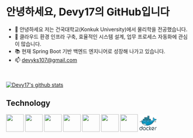 # 안녕하세요, Devy17의 GitHub입니다

- 👋 안녕하세요 저는 건국대학교(Konkuk University)에서 물리학을 전공했습니다.
- 🌱 클라우드 환경 인프라 구축, 효율적인 시스템 설계, 업무 프로세스 자동화에 관심이 많습니다.
- 📚 현재 Spring Boot 기반 백엔드 엔지니어로 성장해 나가고 있습니다.
- 📫 <devyks107@gmail.com>

<br>

[![Devy17's github stats](https://github-readme-stats.vercel.app/api?username=Devy17&show_icons=true&theme=radical)](https://github.com/Devy17/github-readme-stats) <br>

<!-- [![Top Langs](https://github-readme-stats.vercel.app/api/top-langs/?username=Devy17&layout=compact&theme=radical)](https://github.com/anuraghazra/github-readme-stats) -->

<!-- 📝 : <블로그 주소> -->

## Technology

<div>
  <img src="https://cdn.jsdelivr.net/gh/devicons/devicon@latest/icons/java/java-original-wordmark.svg" width="48" height="48"/>
  <img src="https://cdn.jsdelivr.net/gh/devicons/devicon@latest/icons/git/git-original.svg" width="48" height="48"/>
  <img src="https://cdn.jsdelivr.net/gh/devicons/devicon@latest/icons/github/github-original-wordmark.svg" width="48" height="48"/>
  <img src="https://cdn.jsdelivr.net/gh/devicons/devicon@latest/icons/intellij/intellij-original.svg" width="48" height="48"/>
  <img src="https://cdn.jsdelivr.net/gh/devicons/devicon@latest/icons/spring/spring-original.svg" width="48" height="48"/>
  <img src="https://cdn.jsdelivr.net/gh/devicons/devicon@latest/icons/mysql/mysql-original-wordmark.svg" width="48" height="48"/>
  <img src="https://cdn.jsdelivr.net/gh/devicons/devicon@latest/icons/redis/redis-original.svg" width="48" height="48"/>
  <img src="https://raw.githubusercontent.com/devicons/devicon/master/icons/docker/docker-original-wordmark.svg" alt="docker" width="48" height="48"/>
</div>
